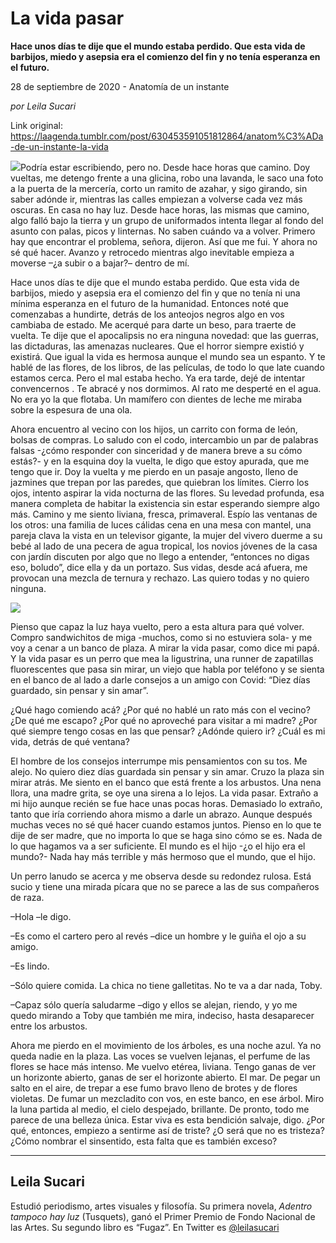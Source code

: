 # La vida pasar

**Hace unos días te dije que el mundo estaba perdido. Que esta vida de barbijos, miedo y asepsia era el comienzo del fin y no tenía esperanza en el futuro.**

28 de septiembre de 2020 - Anatomía de un instante

_por Leila Sucari_

Link original: https://laagenda.tumblr.com/post/630453591051812864/anatom%C3%ADa-de-un-instante-la-vida

![](https://64.media.tumblr.com/3a25a36c953fd2b828057cb433e59dac/c8651d9e84804e95-91/s500x750/08574599522f08dc76a97dbf78c977eeb64b5e7a.jpg)Podría estar escribiendo, pero no. Desde
hace horas que camino. Doy vueltas, me detengo frente a una glicina, robo una
lavanda, le saco una foto a la puerta de la mercería, corto un ramito de
azahar, y sigo girando, sin saber adónde ir, mientras las calles empiezan a
volverse cada vez más oscuras. En casa no hay luz. Desde hace horas, las mismas
que camino, algo falló bajo la tierra y un grupo de uniformados intenta llegar
al fondo del asunto con palas, picos y linternas. No saben cuándo va a volver.
Primero hay que encontrar el problema, señora, dijeron. Así que me fui. Y ahora
no sé qué hacer. Avanzo y retrocedo mientras algo inevitable empieza a moverse –¿a subir o a bajar?– dentro de mí. 

Hace unos días te dije que el mundo
estaba perdido. Que esta vida de barbijos, miedo y asepsia era el comienzo del
fin y que no tenía ni una mínima esperanza en el futuro de la humanidad.
Entonces noté que comenzabas a hundirte, detrás de los anteojos negros algo en
vos cambiaba de estado. Me acerqué para darte un beso, para traerte de vuelta.
Te dije que el apocalipsis no era ninguna novedad: que las guerras, las
dictaduras, las amenazas nucleares. Que el horror siempre existió y existirá.
Que igual la vida es hermosa aunque el mundo sea un espanto. Y te hablé de las
flores, de los libros, de las películas, de todo lo que late cuando estamos
cerca. Pero el mal estaba hecho. Ya era tarde, dejé de intentar convencernos .
Te abracé y nos dormimos. Al rato me desperté en el agua. No era yo la que
flotaba. Un mamífero con dientes de leche me miraba sobre la espesura de una
ola. 

Ahora encuentro al vecino con los hijos,
un carrito con forma de león, bolsas de compras. Lo saludo con el codo,
intercambio un par de palabras falsas -¿cómo responder con sinceridad y de
manera breve a su cómo estás?- y en la esquina doy la vuelta, le digo que estoy
apurada, que me tengo que ir. Doy la vuelta y me pierdo en un pasaje angosto,
lleno de jazmines que trepan por las paredes, que quiebran los límites. Cierro
los ojos, intento aspirar la vida nocturna de las flores. Su levedad profunda,
esa manera completa de habitar la existencia sin estar esperando siempre algo
más. Camino y me siento liviana, fresca, primaveral. Espío las ventanas de los
otros: una familia de luces cálidas cena en una mesa con mantel, una pareja clava
la vista en un televisor gigante, la mujer del vivero duerme a su bebé al lado
de una pecera de agua tropical, los novios jóvenes de la casa con jardín discuten
por algo que no llego a entender, “entonces no digas eso, boludo”, dice ella y
da un portazo. Sus vidas, desde acá afuera, me provocan una mezcla de ternura y
rechazo. Las quiero todas y no quiero ninguna. 

![](https://64.media.tumblr.com/3a25a36c953fd2b828057cb433e59dac/c8651d9e84804e95-91/s500x750/08574599522f08dc76a97dbf78c977eeb64b5e7a.jpg)


Pienso que capaz la luz haya vuelto, pero
a esta altura para qué volver. Compro sandwichitos de miga -muchos, como si no
estuviera sola- y me voy a cenar a un banco de plaza. A mirar la vida pasar,
como dice mi papá. Y la vida pasar es un perro que mea la ligustrina, una
runner de zapatillas fluorescentes que pasa sin mirar, un viejo que habla por
teléfono y se sienta en el banco de al lado a darle consejos a un amigo con
Covid: “Diez días guardado, sin pensar y sin amar”. 

¿Qué hago comiendo acá? ¿Por qué no hablé
un rato más con el vecino? ¿De qué me escapo? ¿Por qué no aproveché para
visitar a mi madre? ¿Por qué siempre tengo cosas en las que pensar? ¿Adónde
quiero ir? ¿Cuál es mi vida, detrás de qué ventana? 

El hombre de los consejos interrumpe mis
pensamientos con su tos. Me alejo. No quiero diez días guardada sin pensar y
sin amar. Cruzo la plaza sin mirar atrás. Me siento en el banco que está frente
a los arbustos. Una nena llora, una madre grita, se oye una sirena a lo lejos.
La vida pasar. Extraño a mi hijo aunque recién se fue hace unas pocas horas.
Demasiado lo extraño, tanto que iría corriendo ahora mismo a darle un abrazo.
Aunque después muchas veces no sé qué hacer cuando estamos juntos. Pienso en lo
que te dije de ser madre, que no importa lo que se haga sino cómo se es. Nada
de lo que hagamos va a ser suficiente. El mundo es el hijo -¿o el hijo era el
mundo?- Nada hay más terrible y más hermoso que el mundo, que el hijo. 

Un perro lanudo se acerca y me observa
desde su redondez rulosa. Está sucio y tiene una mirada pícara que no se parece
a las de sus compañeros de raza. 

–Hola –le digo.

–Es como el cartero pero al revés –dice
un hombre y le guiña el ojo a su amigo.

–Es lindo.

–Sólo quiere comida. La chica no tiene
galletitas. No te va a dar nada, Toby.

–Capaz sólo quería saludarme –digo y
ellos se alejan, riendo, y yo me quedo mirando a Toby que también me mira,
indeciso, hasta desaparecer entre los arbustos. 

Ahora me pierdo en el movimiento de los
árboles, es una noche azul. Ya no queda nadie en la plaza. Las voces se vuelven
lejanas, el perfume de las flores se hace más intenso. Me vuelvo etérea,
liviana. Tengo ganas de ver un horizonte abierto, ganas de ser el horizonte
abierto. El mar. De pegar un salto en el aire, de trepar a ese fumo bravo lleno
de brotes y de flores violetas. De fumar un mezcladito con vos, en este banco,
en ese árbol. Miro la luna partida al medio, el cielo despejado, brillante. De
pronto, todo me parece de una belleza única. Estar viva es esta bendición
salvaje, digo. ¿Por qué, entonces, empiezo a sentirme así de triste? ¿O será
que no es tristeza? ¿Cómo nombrar el sinsentido, esta falta que es también
exceso?



---

Leila Sucari
------------

 Estudió periodismo, artes visuales y filosofía. Su primera novela, *Adentro tampoco hay luz* (Tusquets), ganó el Primer Premio de Fondo Nacional de las Artes. Su segundo libro es “Fugaz”. En Twitter es [@leilasucari](https://twitter.com/leilasucari) 


